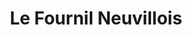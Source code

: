 ---
title: "Le Fournil Neuvillois"
url: /neuville-sur-saone/le-fournil-neuvillois/
shop: boulangerie
---
